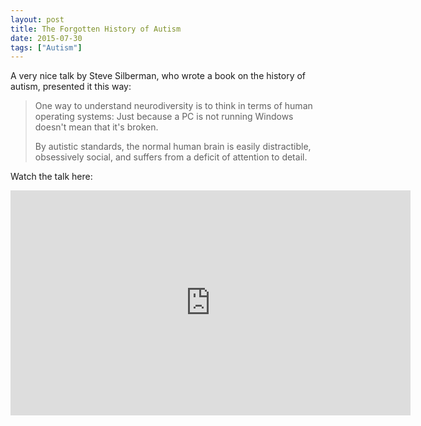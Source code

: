 ```yaml
---
layout: post
title: The Forgotten History of Autism
date: 2015-07-30
tags: ["Autism"]
---
```


A very nice talk by Steve Silberman, who wrote a book on the history of autism, presented it this way:

> One way to understand neurodiversity is to think in terms of human operating systems: Just because a PC is not running Windows doesn't mean that it's broken.
>
> By autistic standards, the normal human brain is easily distractible, obsessively social, and suffers from a deficit of attention to detail.

Watch the talk here:

<iframe src="https://www.youtube.com/embed/_MBiP3G2Pzc" width="640" height="360" frameborder="0" scrolling="no" webkitAllowFullScreen mozallowfullscreen allowFullScreen></iframe>
